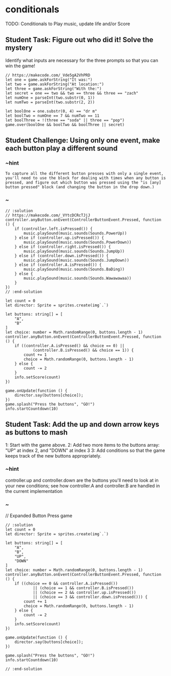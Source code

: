 # conditionals

TODO: Conditionals to Play music, update life and/or Score

## Student Task: Figure out who did it! Solve the mystery
Identify what inputs are necessary for the three prompts so that you can win the game!


```block
// https://makecode.com/_Vde5gA2VhPRD
let one = game.askForString("It was:")
let two = game.askForString("At location:")
let three = game.askForString("With the:")
let secret = one == two && two == three && three == "zach"
let numOne = parseInt(two.substr(0, 1))
let numTwo = parseInt(two.substr(2, 2))

let boolOne = one.substr(0, 4) == "dr m"
let boolTwo = numOne == 7 && numTwo == 11
let boolThree = !(three == "soda" || three == "pop")
game.over(boolOne && boolTwo && boolThree || secret)
```

## Student Challenge: Using only one event, make each button play a different sound
### ~hint
    To capture all the different button presses with only a single event, you'll need to use the block for dealing with times when any button is pressed, and figure out which button was pressed using the "is [any] button pressed" block (and changing the button in the drop down.)
### ~
```block
// :solution
// https://makecode.com/_VYtcDCRcTJjJ
controller.anyButton.onEvent(ControllerButtonEvent.Pressed, function () {
    if (controller.left.isPressed()) {
        music.playSound(music.sounds(Sounds.PowerUp))
    } else if (controller.up.isPressed()) {
        music.playSound(music.sounds(Sounds.PowerDown))
    } else if (controller.right.isPressed()) {
        music.playSound(music.sounds(Sounds.JumpUp))
    } else if (controller.down.isPressed()) {
        music.playSound(music.sounds(Sounds.JumpDown))
    } else if (controller.A.isPressed()) {
        music.playSound(music.sounds(Sounds.BaDing))
    } else {
        music.playSound(music.sounds(Sounds.Wawawawaa))
    }
})
// :end-solution
```

```block
let count = 0
let director: Sprite = sprites.create(img`.`)

let buttons: string[] = [
    "A",
    "B"
]
let choice: number = Math.randomRange(0, buttons.length - 1)
controller.anyButton.onEvent(ControllerButtonEvent.Pressed, function () {
    if ((controller.A.isPressed() && choice == 0) ||
            (controller.B.isPressed() && choice == 1)) {
        count += 1
        choice = Math.randomRange(0, buttons.length - 1)
    } else {
        count -= 2
    }
    info.setScore(count)
})

game.onUpdate(function () {
    director.say(buttons[choice]);
})
game.splash("Press the buttons", "GO!")
info.startCountdown(10)
```

## Student Task: Add the up and down arrow keys as buttons to mash
1: Start with the game above.
2: Add two more items to the buttons array: "UP" at index 2, and "DOWN" at index 3
3: Add conditions so that the game keeps track of the new buttons appropriately.
### ~hint
 controller.up and controller.down are the buttons you'll need to look at in your new conditions; see how controller.A and controller.B are handled in the current implementation
### ~

// Expanded Button Press game
```block
// :solution
let count = 0
let director: Sprite = sprites.create(img`.`)

let buttons: string[] = [
    "A",
    "B",
    "UP",
    "DOWN"
]
let choice: number = Math.randomRange(0, buttons.length - 1)
controller.anyButton.onEvent(ControllerButtonEvent.Pressed, function () {
    if ((choice == 0 && controller.A.isPressed()) 
            || (choice == 1 && controller.B.isPressed())
            || (choice == 2 && controller.up.isPressed())
            || (choice == 3 && controller.down.isPressed())) {
        count += 1
        choice = Math.randomRange(0, buttons.length - 1)
    } else {
        count -= 2
    }
    info.setScore(count)
})

game.onUpdate(function () {
    director.say(buttons[choice]);
})

game.splash("Press the buttons", "GO!")
info.startCountdown(10)

// :end-solution
```